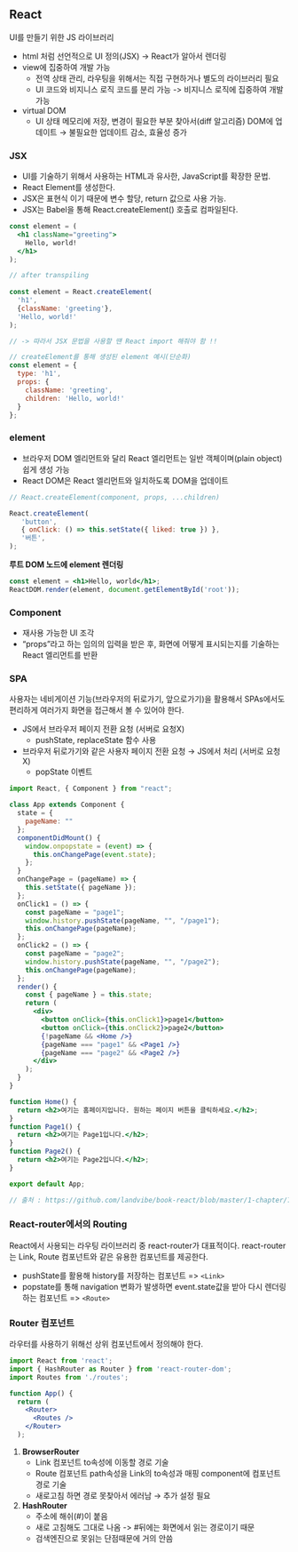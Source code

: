 ## React
UI를 만들기 위한 JS 라이브러리

- html 처럼 선언적으로 UI 정의(JSX) → React가 알아서 렌더링
- view에 집중하여 개발 가능
   - 전역 상태 관리, 라우팅을 위해서는 직접 구현하거나 별도의 라이브러리 필요
   - UI 코드와 비지니스 로직 코드를 분리 가능 -> 비지니스 로직에 집중하여 개발 가능
- virtual DOM 
   - UI 상태 메모리에 저장, 변경이 필요한 부분 찾아서(diff 알고리즘) DOM에 업데이트 → 불필요한 업데이트 감소, 효율성 증가

### JSX

- UI를 기술하기 위해서 사용하는 HTML과 유사한,  JavaScript를 확장한 문법.
- React Element를 생성한다.
- JSX은 표현식 이기 때문에 변수 할당, return 값으로 사용 가능.
- JSX는 Babel을 통해 React.createElement() 호출로 컴파일된다.
```jsx
const element = (
  <h1 className="greeting">
    Hello, world!
  </h1>
);

// after transpiling
 
const element = React.createElement(
  'h1',
  {className: 'greeting'},
  'Hello, world!'
);

// -> 따라서 JSX 문법을 사용할 땐 React import 해줘야 함 !! 

// createElement를 통해 생성된 element 예시(단순화)
const element = {
  type: 'h1',
  props: {
    className: 'greeting',
    children: 'Hello, world!'
  }
};
```

### element

- 브라우저 DOM 엘리먼트와 달리 React 엘리먼트는 일반 객체이며(plain object) 쉽게 생성 가능
- React DOM은 React 엘리먼트와 일치하도록 DOM을 업데이트

```jsx
// React.createElement(component, props, ...children)

React.createElement(
   'button',
   { onClick: () => this.setState({ liked: true }) },
   '버튼',
);
```

**루트 DOM 노드에 element 렌더링**

```jsx
const element = <h1>Hello, world</h1>;
ReactDOM.render(element, document.getElementById('root'));
```

### Component

- 재사용 가능한 UI 조각
- “props”라고 하는 임의의 입력을 받은 후, 화면에 어떻게 표시되는지를 기술하는 React 엘리먼트를 반환

### SPA
사용자는 네비게이션 기능(브라우저의 뒤로가기, 앞으로가기)을 활용해서 SPAs에서도 편리하게 여러가지 화면을 접근해서 볼 수 있어야 한다.
- JS에서 브라우저 페이지 전환 요청 (서버로 요청X)
    - pushState, replaceState 함수 사용
- 브라우저 뒤로가기와 같은 사용자 페이지 전환 요청 → JS에서 처리 (서버로 요청 X)
    - popState 이벤트
```jsx
import React, { Component } from "react";

class App extends Component {
  state = {
    pageName: ""
  };
  componentDidMount() {
    window.onpopstate = (event) => {
      this.onChangePage(event.state);
    };
  }
  onChangePage = (pageName) => {
    this.setState({ pageName });
  };
  onClick1 = () => {
    const pageName = "page1";
    window.history.pushState(pageName, "", "/page1");
    this.onChangePage(pageName);
  };
  onClick2 = () => {
    const pageName = "page2";
    window.history.pushState(pageName, "", "/page2");
    this.onChangePage(pageName);
  };
  render() {
    const { pageName } = this.state;
    return (
      <div>
        <button onClick={this.onClick1}>page1</button>
        <button onClick={this.onClick2}>page2</button>
        {!pageName && <Home />}
        {pageName === "page1" && <Page1 />}
        {pageName === "page2" && <Page2 />}
      </div>
    );
  }
}

function Home() {
  return <h2>여기는 홈페이지입니다. 원하는 페이지 버튼을 클릭하세요.</h2>;
}
function Page1() {
  return <h2>여기는 Page1입니다.</h2>;
}
function Page2() {
  return <h2>여기는 Page2입니다.</h2>;
}

export default App;

// 출처 : https://github.com/landvibe/book-react/blob/master/1-chapter/7-router-test/src/App-2.js
```

### **React-router에서의 Routing**

React에서 사용되는 라우팅 라이브러리 중 react-router가 대표적이다. react-router는 Link, Route 컴포넌트와 같은 유용한 컴포넌트를 제공한다.
- pushState를 활용해 history를 저장하는 컴포넌트 => `<Link>`
- popstate를 통해 navigation 변화가 발생하면 event.state값을 받아 다시 렌더링 하는 컴포넌트 => `<Route>`

### Router 컴포넌트

라우터를 사용하기 위해선 상위 컴포넌트에서 정의해야 한다.

```jsx
import React from 'react';
import { HashRouter as Router } from 'react-router-dom';
import Routes from './routes';

function App() {
  return (
    <Router>
      <Routes />
    </Router>
  );
```

1. **BrowserRouter**
    - Link 컴포넌트 to속성에 이동할 경로 기술
    - Route 컴포넌트 path속성을 Link의 to속성과 매핑 component에 컴포넌트 경로 기술
    - 새로고침 하면 경로 못찾아서 에러남 → 추가 설정 필요
2. **HashRouter**
    - 주소에 해쉬(#)이 붙음
    - 새로 고침해도 그대로 나옴 -> #뒤에는 화면에서 읽는 경로이기 때문
    - 검색엔진으로 못읽는 단점때문에 거의 안씀
